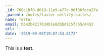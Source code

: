 ```yaml
---
_id: 760c1bf0-d010-11e9-a77c-9df86feca27a
_parent: /notes/faster-netlify-builds/
name: Tester
email: b642b4217b34b1e8d3bd915fc65c4452
url: ''
date: '2019-09-05T19:07:53.817Z'
---
```

This is a **test**.
